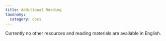 ```yaml
---
title: Additional Reading
taxonomy: 
  category: docs
---
```


Currently no other resources and reading materials are available in English.
